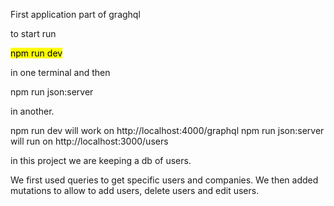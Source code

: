 First application part of graghql

to start run 

<mark>npm run dev</mark>

in one terminal and then

npm run json:server

in another.

npm run dev will work on http://localhost:4000/graphql
npm run json:server will run on http://localhost:3000/users

in this project we are keeping a db of users.

We first used queries to get specific users and companies.
We then added mutations to allow to add users, delete users and edit users.

